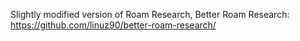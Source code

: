 Slightly modified version of Roam Research, Better Roam Research: https://github.com/linuz90/better-roam-research/
